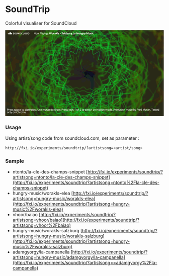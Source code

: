# SoundTrip

Colorful visualiser for SoundCloud

![Animated gif of soundtrip](experiments_soundtrip.gif)

### Usage

Using artist/song code from soundcloud.com, set as parameter :

```sh
http://fxi.io/experiments/soundtrip/?artistsong=<artist/song>
```

### Sample

- ntonto/la-cle-des-champs-snippet [http://fxi.io/experiments/soundtrip/?artistsong=ntonto/la-cle-des-champs-snippet](http://fxi.io/experiments/soundtrip/?artistsong=ntonto%2Fla-cle-des-champs-snippet)
- hungry-music/worakls-elea [http://fxi.io/experiments/soundtrip/?artistsong=hungry-music/worakls-elea](http://fxi.io/experiments/soundtrip/?artistsong=hungry-music%2Fworakls-elea)
- vhoor/baiao [http://fxi.io/experiments/soundtrip/?artistsong=vhoor/baiao](http://fxi.io/experiments/soundtrip/?artistsong=vhoor%2Fbaiao)
- hungry-music/worakls-salzburg [http://fxi.io/experiments/soundtrip/?artistsong=hungry-music/worakls-salzburg](http://fxi.io/experiments/soundtrip/?artistsong=hungry-music%2Fworakls-salzburg)
- adamgyorgy/la-campanella [http://fxi.io/experiments/soundtrip/?artistsong=hungry-music/adamgyorgy/la-campanella](http://fxi.io/experiments/soundtrip/?artistsong==adamgyorgy%2Fla-campanella)



